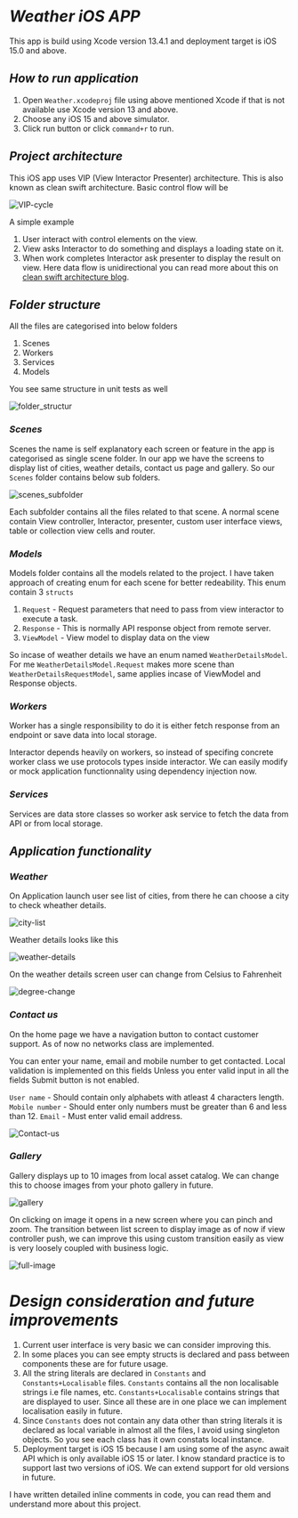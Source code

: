 # *Weather iOS APP*
This app is build using Xcode version 13.4.1 and deployment target is iOS 15.0 and above.
## *How to run application*
1. Open `Weather.xcodeproj` file using above mentioned Xcode if that is not available use Xcode version 13 and above.
 2. Choose any iOS 15 and above simulator.
 3. Click run button or click `command+r` to run.  

## *Project architecture*

This iOS app uses VIP (View Interactor Presenter) architecture. This is also known as clean swift architecture. Basic control flow will be  

![VIP-cycle](./Images/VIP-cycle.png)

A simple example 
1. User interact with control elements on the view.
2. View asks Interactor to do something and displays a loading state on it.
3. When work completes Interactor ask presenter to display the result on view.
Here data flow is unidirectional you can read more about this on 
[clean swift architecture blog](https://clean-swift.com/).

## *Folder structure*
All the files are categorised into below folders 
1. Scenes 
2. Workers 
3. Services 
4. Models

You see same structure in unit tests as well

![folder_structur](./Images/folder_structure.png)

### *Scenes*

Scenes the name is self explanatory each screen or feature in the app is categorised as single scene folder. In our app we have the screens to display list of cities, weather details, contact us page and gallery. So our `Scenes` folder contains below sub folders.

![scenes_subfolder](./Images/scenes_subfolders.png)

Each subfolder contains all the files related to that scene. A normal scene contain View controller, Interactor, presenter, custom user interface views, table or collection view cells and router.

### *Models*

Models folder contains all the models related to the project. I have taken approach of creating enum for each scene for better redeability. This enum contain 3 `structs` 

1. `Request` - Request parameters that need to pass from view interactor to execute a task.
2. `Response` - This is normally API response object from remote server.
3. `ViewModel` - View model to display data on the view 

So incase of weather details we have an enum named `WeatherDetailsModel`. For me `WeatherDetailsModel.Request` makes more scene than `WeatherDetailsRequestModel`, same applies incase of ViewModel and Response objects. 

### *Workers*

Worker has a single responsibility to do it is either fetch response from an endpoint or save data into local storage.

Interactor depends heavily on workers, so instead of specifing concrete worker class we use protocols types inside interactor. We can easily modify or mock application functionnality using dependency injection now.

### *Services*

Services are data store classes so worker ask service to fetch the data from API or from local storage.

## *Application functionality*
### *Weather*
On Application launch user see list of cities, from there he can choose a city to check wheather details. 

![city-list](./Images/city-list.png)

Weather details looks like this

![weather-details](./Images/weather-details.png)

On the weather details screen user can change from Celsius to Fahrenheit 

![degree-change](./Images/degree-change.png)


### *Contact us*

On the home page we have a navigation button to contact customer support. As of now no networks class are implemented. 

You can enter your name, email and mobile number to get contacted. Local validation is implemented on this fields
Unless you enter valid input in all the fields Submit button is not enabled.

`User name` - Should contain only alphabets with atleast 4 characters length.
`Mobile number` - Should enter only numbers must be greater than 6 and less than 12.
`Email` - Must enter valid email address.

![Contact-us](./Images/contact-us.png)


### *Gallery*

Gallery displays up to 10 images from local asset catalog. We can change this to choose images from your photo gallery in future.

![gallery](./Images/gallery.png)

On clicking on image it opens in a new screen where you can pinch and zoom. The transition between list screen to display image as of now if view controller push, we can improve this using custom transition easily as view is very loosely coupled with business logic.

![full-image](./Images/full-image.png)


# *Design consideration and future improvements*

1. Current user interface is very basic we can consider improving this.
2. In some places you can see empty structs is declared and pass between components these are for future usage.
3. All the string literals are declared in `Constants` and `Constants+Localisable` files. `Constants` contains all the non localisable strings i.e file names, etc. `Constants+Localisable` contains strings that are displayed to user. Since all these are in one place we can implement localisation easily in future. 
4. Since `Constants` does not contain any data other than string literals it is declared as local variable in almost all the files, I avoid using singleton objects. So you see each class has it own constats local instance.
6. Deployment target is iOS 15 because I am using some of the async await API which is only available iOS 15 or later. I know standard practice is to support last two versions of iOS. We can extend support for old versions in future.

I have written detailed inline comments in code, you can read them and understand more about this project.